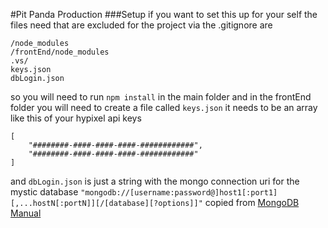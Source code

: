 #Pit Panda Production
###Setup
if you want to set this up for your self the files need that are excluded for the project via the .gitignore are
```
/node_modules
/frontEnd/node_modules
.vs/
keys.json
dbLogin.json
```
so you will need to run `npm install` in the main folder and in the frontEnd folder
you will need to create a file called `keys.json` it needs to be an array like this of your hypixel api keys
```
[
    "########-####-####-####-############",
    "########-####-####-####-############"
]
```
and `dbLogin.json` is just a string with the mongo connection uri for the mystic database
`"mongodb://[username:password@]host1[:port1][,...hostN[:portN]][/[database][?options]]"` copied from [MongoDB Manual](https://docs.mongodb.com/manual/reference/connection-string/)
